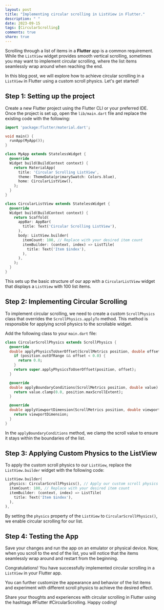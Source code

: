 ```yaml
---
layout: post
title: "Implementing circular scrolling in ListView in Flutter."
description: " "
date: 2023-09-15
tags: [CircularScrolling]
comments: true
share: true
---
```


Scrolling through a list of items in a **Flutter** app is a common requirement. While the `ListView` widget provides smooth vertical scrolling, sometimes you may want to implement circular scrolling, where the list items seamlessly wrap around when reaching the end.

In this blog post, we will explore how to achieve circular scrolling in a `ListView` in Flutter using a custom scroll physics. Let's get started!

## Step 1: Setting up the project

Create a new Flutter project using the Flutter CLI or your preferred IDE. Once the project is set up, open the `lib/main.dart` file and replace the existing code with the following:

```dart
import 'package:flutter/material.dart';

void main() {
  runApp(MyApp());
}

class MyApp extends StatelessWidget {
  @override
  Widget build(BuildContext context) {
    return MaterialApp(
      title: 'Circular Scrolling ListView',
      theme: ThemeData(primarySwatch: Colors.blue),
      home: CircularListView(),
    );
  }
}

class CircularListView extends StatelessWidget {
  @override
  Widget build(BuildContext context) {
    return Scaffold(
      appBar: AppBar(
        title: Text('Circular Scrolling ListView'),
      ),
      body: ListView.builder(
        itemCount: 100, // Replace with your desired item count
        itemBuilder: (context, index) => ListTile(
          title: Text('Item $index'),
        ),
      ),
    );
  }
}
```

This sets up the basic structure of our app with a `CircularListView` widget that displays a `ListView` with 100 list items.

## Step 2: Implementing Circular Scrolling

To implement circular scrolling, we need to create a custom `ScrollPhysics` class that overrides the `ScrollPhysics.applyTo` method. This method is responsible for applying scroll physics to the scrollable widget.

Add the following class to your `main.dart` file:

```dart
class CircularScrollPhysics extends ScrollPhysics {
  @override
  double applyPhysicsToUserOffset(ScrollMetrics position, double offset) {
    if (position.outOfRange && offset < 0.0) {
      return 0.0;
    }
    return super.applyPhysicsToUserOffset(position, offset);
  }

  @override
  double applyBoundaryConditions(ScrollMetrics position, double value) {
    return value.clamp(0.0, position.maxScrollExtent);
  }

  @override
  double applyViewportDimension(ScrollMetrics position, double viewportDimension) {
    return viewportDimension;
  }
}
```

In the `applyBoundaryConditions` method, we clamp the scroll value to ensure it stays within the boundaries of the list.

## Step 3: Applying Custom Physics to the ListView

To apply the custom scroll physics to our `ListView`, replace the `ListView.builder` widget with the following code:

```dart
ListView.builder(
  physics: CircularScrollPhysics(), // Apply our custom scroll physics
  itemCount: 100, // Replace with your desired item count
  itemBuilder: (context, index) => ListTile(
    title: Text('Item $index'),
  ),
),
```

By setting the `physics` property of the `ListView` to `CircularScrollPhysics()`, we enable circular scrolling for our list.

## Step 4: Testing the App

Save your changes and run the app on an emulator or physical device. Now, when you scroll to the end of the list, you will notice that the items seamlessly wrap around and restart from the beginning.

Congratulations! You have successfully implemented circular scrolling in a `ListView` in your Flutter app.

You can further customize the appearance and behavior of the list items and experiment with different scroll physics to achieve the desired effect.

Share your thoughts and experiences with circular scrolling in Flutter using the hashtags #Flutter #CircularScrolling. Happy coding!